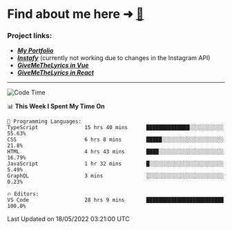 # Find about me here ➜ [🧑](https://pauabella.dev)

### Project links:
- ***[My Portfolio](https://pauabella.dev)***
- ***[Instafy](https://instafy.me)*** (currently not working due to changes in the Instagram API)
- ***[GiveMeTheLyrics in Vue](https://lyrics.pauabella.dev)***
- ***[GiveMeTheLyrics in React](https://pauabella.dev/GiveMeTheLyrics)***

---
<!--START_SECTION:waka-->
![Code Time](http://img.shields.io/badge/Code%20Time-1%2C064%20hrs%2040%20mins-blue)

📊 **This Week I Spent My Time On** 

```text
💬 Programming Languages: 
TypeScript               15 hrs 40 mins      ██████████████░░░░░░░░░░░   55.63% 
CSS                      6 hrs 8 mins        █████░░░░░░░░░░░░░░░░░░░░   21.8% 
HTML                     4 hrs 43 mins       ████░░░░░░░░░░░░░░░░░░░░░   16.79% 
JavaScript               1 hr 32 mins        █░░░░░░░░░░░░░░░░░░░░░░░░   5.49% 
GraphQL                  3 mins              ░░░░░░░░░░░░░░░░░░░░░░░░░   0.23%

🔥 Editors: 
VS Code                  28 hrs 9 mins       █████████████████████████   100.0%

```


 Last Updated on 18/05/2022 03:21:00 UTC
<!--END_SECTION:waka-->
